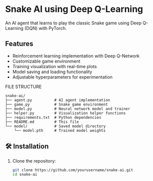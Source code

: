 # Snake AI using Deep Q-Learning

An AI agent that learns to play the classic Snake game using Deep Q-Learning (DQN) with PyTorch.

## Features

- Reinforcement learning implementation with Deep Q-Network
- Customizable game environment
- Training visualization with real-time plots
- Model saving and loading functionality
- Adjustable hyperparameters for experimentation

FILE STRUCTURE
```
snake-ai/
├── agent.py          # AI agent implementation
├── game.py           # Snake game environment
├── model.py          # Neural network model and trainer
├── helper.py         # Visualization helper functions
├── requirements.txt  # Python dependencies
├── README.md         # This file
└── model/            # Saved model directory
    └── model.pth     # Trained model weights
```
## 🛠️ Installation

1. Clone the repository:
   ```bash
   git clone https://github.com/yourusername/snake-ai.git
   cd snake-ai
